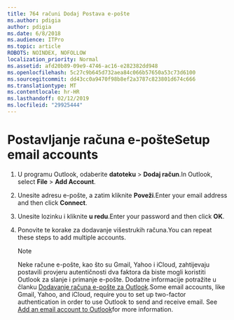 ```yaml
---
title: 764 računi Dodaj Postava e-pošte
ms.author: pdigia
author: pdigia
ms.date: 6/8/2018
ms.audience: ITPro
ms.topic: article
ROBOTS: NOINDEX, NOFOLLOW
localization_priority: Normal
ms.assetid: afd20b89-09e9-4746-ac16-e282382dd948
ms.openlocfilehash: 5c27c9b645d732aea84c066b57650a53c73d6100
ms.sourcegitcommit: dd43cc0a9470f98b8ef2a3787c823801d674c666
ms.translationtype: MT
ms.contentlocale: hr-HR
ms.lasthandoff: 02/12/2019
ms.locfileid: "29925444"
---
```

# <a name="setup-email-accounts"></a><span data-ttu-id="61ee0-102">Postavljanje računa e-pošte</span><span class="sxs-lookup"><span data-stu-id="61ee0-102">Setup email accounts</span></span>

1. <span data-ttu-id="61ee0-103">U programu Outlook, odaberite **datoteku** \> **Dodaj račun**.</span><span class="sxs-lookup"><span data-stu-id="61ee0-103">In Outlook, select **File** \> **Add Account**.</span></span>
    
2. <span data-ttu-id="61ee0-104">Unesite adresu e-pošte, a zatim kliknite **Poveži**.</span><span class="sxs-lookup"><span data-stu-id="61ee0-104">Enter your email address and then click **Connect**.</span></span>
    
3. <span data-ttu-id="61ee0-105">Unesite lozinku i kliknite **u redu**.</span><span class="sxs-lookup"><span data-stu-id="61ee0-105">Enter your password and then click **OK**.</span></span>
    
4. <span data-ttu-id="61ee0-106">Ponovite te korake za dodavanje višestrukih računa.</span><span class="sxs-lookup"><span data-stu-id="61ee0-106">You can repeat these steps to add multiple accounts.</span></span>
    
    > [!NOTE]
    > <span data-ttu-id="61ee0-p101">Neke račune e-pošte, kao što su Gmail, Yahoo i iCloud, zahtijevaju postavili provjeru autentičnosti dva faktora da biste mogli koristiti Outlook za slanje i primanje e-pošte. Dodatne informacije potražite u članku [Dodavanje računa e-pošte za Outlook](https://support.office.com/article/6e27792a-9267-4aa4-8bb6-c84ef146101b.aspx).</span><span class="sxs-lookup"><span data-stu-id="61ee0-p101">Some email accounts, like Gmail, Yahoo, and iCloud, require you to set up two-factor authentication in order to use Outlook to send and receive email. See [Add an email account to Outlook](https://support.office.com/article/6e27792a-9267-4aa4-8bb6-c84ef146101b.aspx)for more information.</span></span> 
  

